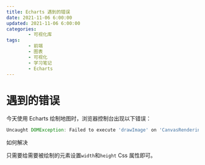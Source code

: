 ```yaml
---
title: Echarts 遇到的错误
date: 2021-11-06 6:00:00
updated: 2021-11-06 6:00:00
categories:
        - 可视化库
tags:
        - 前端
        - 图表
        - 可视化
        - 学习笔记
        - Echarts
---
```


# 遇到的错误

今天使用 Echarts 绘制地图时，浏览器控制台出现以下错误：

```js
Uncaught DOMException: Failed to execute 'drawImage' on 'CanvasRenderingContext2D': The image argument is a canvas element with a width or height of 0.
```
如何解决

只需要给需要被绘制的元素设置`width`和`height` Css 属性即可。

